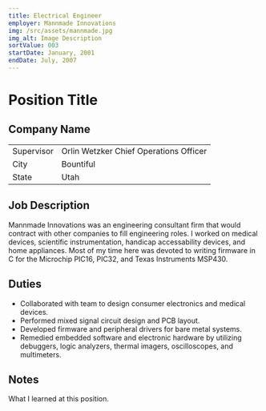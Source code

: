 ```yaml
---
title: Electrical Engineer
employer: Mannmade Innovations
img: /src/assets/mannmade.jpg
img_alt: Image Description
sortValue: 003
startDate: January, 2001
endDate: July, 2007 
---
```

# Position Title
## Company Name
|            |  |
| --         |--|
| Supervisor | Orlin Wetzker Chief Operations Officer |  
| City       | Bountiful |
| State      | Utah | 

## Job Description
Mannmade Innovations was an engineering consultant firm that would contract with other companies to fill engineering roles. I worked on medical devices, scientific instrumentation, handicap accessability devices, and home appliances. Most of my time here was devoted to writing firmware in C for the Microchip PIC16, PIC32, and Texas Instruments MSP430.

## Duties
* Collaborated with team to design consumer electronics and medical devices.
* Performed mixed signal circuit design and PCB layout.
* Developed firmware and peripheral drivers for bare metal systems.
* Remedied embedded software and electronic hardware by utilizing debuggers, logic analyzers, thermal imagers, oscilloscopes, and multimeters.

## Notes
What I learned at this position.
